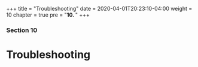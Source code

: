 +++
title = "Troubleshooting"
date = 2020-04-01T20:23:10-04:00
weight = 10
chapter = true
pre = "<b>10. </b>"
+++

### Section 10

# Troubleshooting